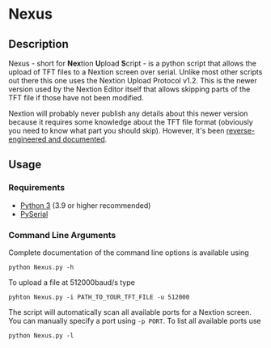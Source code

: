 # Nexus

## Description

Nexus - short for **Nex**tion **U**pload **S**cript - is a python script that allows the upload of TFT files to a Nextion screen over serial. Unlike most other scripts out there this one uses the Nextion Upload Protocol v1.2. This is the newer version used by the Nextion Editor itself that allows skipping parts of the TFT file if those have not been modified. 

Nextion will probably never publish any details about this newer version because it requires some knowledge about the TFT file format (obviously you need to know what part you should skip). However, it's been [reverse-engineered and documented](https://unofficialnextion.com/t/nextion-upload-protocol-v1-2-the-fast-one/1044).

## Usage

### Requirements

* [Python 3](https://www.python.org/downloads/) (3.9 or higher recommended)
* [PySerial](https://pypi.org/project/pyserial/)

### Command Line Arguments

Complete documentation of the command line options is available using

```
python Nexus.py -h
```

To upload a file at 512000baud/s type

```
pyhton Nexus.py -i PATH_TO_YOUR_TFT_FILE -u 512000
```

The script will automatically scan all available ports for a Nextion screen. You can manually specify a port using `-p PORT`. To list all available ports use 

```
python Nexus.py -l
```
